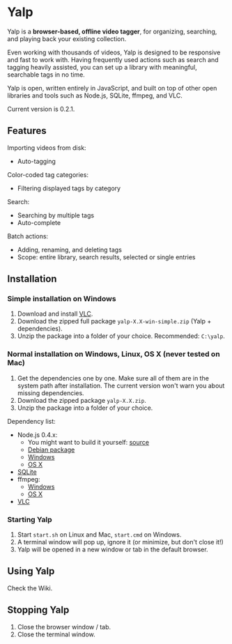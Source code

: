 Yalp
====

Yalp is a **browser-based, offline video tagger**, for organizing, searching, and playing back your existing collection.

Even working with thousands of videos, Yalp is designed to be responsive and fast to work with. Having frequently used actions such as search and tagging heavily assisted, you can set up a library with meaningful, searchable tags in no time.

Yalp is open, written entirely in JavaScript, and built on top of other open libraries and tools such as Node.js, SQLite, ffmpeg, and VLC.

Current version is 0.2.1.

Features
--------

Importing videos from disk:

- Auto-tagging

Color-coded tag categories:

- Filtering displayed tags by category

Search:

- Searching by multiple tags
- Auto-complete

Batch actions:

- Adding, renaming, and deleting tags
- Scope: entire library, search results, selected or single entries

Installation
------------

### Simple installation on Windows

1. Download and install [VLC](http://www.videolan.org/vlc/).
2. Download the zipped full package `yalp-X.X-win-simple.zip` (Yalp + dependencies).
3. Unzip the package into a folder of your choice. Recommended: `C:\yalp`.

### Normal installation on Windows, Linux, OS X (never tested on Mac)

1. Get the dependencies one by one. Make sure all of them are in the system path after installation. The current version won't warn you about missing dependencies.
2. Download the zipped package `yalp-X.X.zip`.
3. Unzip the package into a folder of your choice.

Dependency list:

- Node.js 0.4.x:
	- You might want to build it yourself: [source](http://nodejs.org/#download)
	- [Debian package](http://packages.debian.org/search?keywords=nodejs)
	- [Windows](http://node-js.prcn.co.cc/)
	- [OS X](https://sites.google.com/site/nodejsmacosx/)
- [SQLite](http://www.sqlite.org/download.html)
- ffmpeg:
	- [Windows](http://ffmpeg.zeranoe.com/builds/)
	- [OS X](http://ffmpegx.com/download.html)
- [VLC](http://www.videolan.org/vlc/)

### Starting Yalp

1. Start `start.sh` on Linux and Mac, `start.cmd` on Windows.
2. A terminal window will pop up, ignore it (or minimize, but don't close it!)
3. Yalp will be opened in a new window or tab in the default browser.

Using Yalp
----------

Check the Wiki.

Stopping Yalp
-------------

1. Close the browser window / tab.
2. Close the terminal window.

